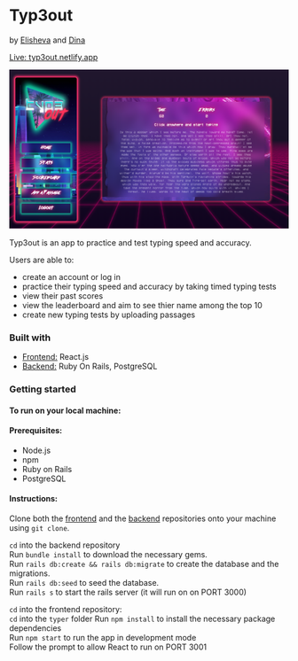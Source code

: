 # Typ3out
by [Elisheva](https://github.com/elishevaelbaz) and [Dina](https://github.com/dinadeljanin)  

[Live: typ3out.netlify.app](https://typ3out.netlify.app/) 

<img src="typer/src/assets/typeout-screenshot-med.png" alt="typeout app screenshot">

Typ3out is an app to practice and test typing speed and accuracy.  

Users are able to:
- create an account or log in
- practice their typing speed and accuracy by taking timed typing tests
- view their past scores
- view the leaderboard and aim to see thier name among the top 10
- create new typing tests by uploading passages

### Built with

- [Frontend:](https://github.com/elishevaelbaz/typer-frontend) React.js   
- [Backend:](https://github.com/elishevaelbaz/typer-backend) Ruby On Rails, PostgreSQL  

### Getting started
#### To run on your local machine:

#### Prerequisites:
- Node.js
- npm
- Ruby on Rails
- PostgreSQL

#### Instructions:  
Clone both the [frontend](https://github.com/elishevaelbaz/typer-frontend) and the [backend](https://github.com/elishevaelbaz/typer-backend) repositories onto your machine using `git clone`.  

`cd` into the backend repository  
Run `bundle install` to download the necessary gems.  
Run `rails db:create && rails db:migrate` to create the database and the migrations.  
Run `rails db:seed` to seed the database.  
Run `rails s` to start the rails server (it will run on on PORT 3000)  

`cd` into the frontend repository:  
`cd` into the `typer` folder
Run `npm install` to install the necessary package dependencies  
Run `npm start` to run the app in development mode  
Follow the prompt to allow React to run on PORT 3001  
